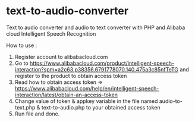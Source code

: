 # text-to-audio-converter
Text to audio converter and audio to text converter with PHP and Alibaba cloud Intelligent Speech Recognition

How to use :
1. Register account to alibabacloud.com
2. Go to https://www.alibabacloud.com/product/intelligent-speech-interaction?spm=a2c63.p38356.6791778070.140.475a3c85nfTeTG and register to the product to obtain access token
3. Read how to obtain access token => https://www.alibabacloud.com/help/en/intelligent-speech-interaction/latest/obtain-an-access-token
4. Change value of token & appkey variable in the file named audio-to-text.php & text-to-audio.php to your obtained access token
5. Run file and done.
